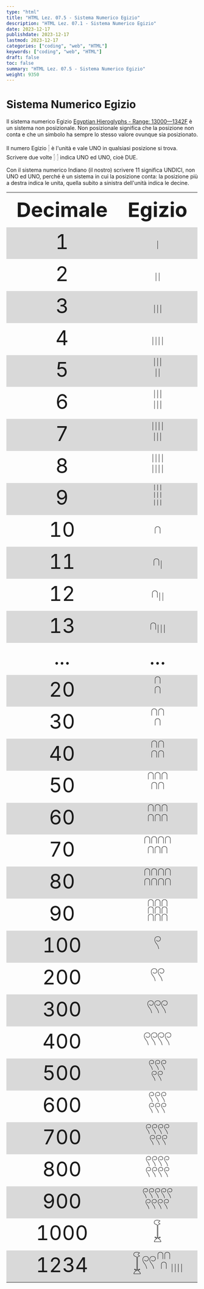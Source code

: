 ```yaml
---
type: "html"
title: "HTML Lez. 07.5 - Sistema Numerico Egizio"
description: "HTML Lez. 07.1 - Sistema Numerico Egizio"
date: 2023-12-17
publishdate: 2023-12-17
lastmod: 2023-12-17
categories: ["coding", "web", "HTML"]
keywords: ["coding", "web", "HTML"]
draft: false
toc: false
summary: "HTML Lez. 07.5 - Sistema Numerico Egizio"
weight: 9350
---
```


# Sistema Numerico Egizio

Il sistema numerico Egizio [Egyptian Hieroglyphs - Range: 13000—1342F](https://unicode-table.com/en/blocks/egyptian-hieroglyphs/)
è un sistema non posizionale. Non posizionale significa che la posizione non conta e che un simbolo ha sempre lo stesso valore ovunque sia posizionato.

Il numero Egizio &#x130AD; è l'unità e vale UNO in qualsiasi posizione si trova. Scrivere due volte &#x130AD; &#x130AD; indica UNO ed UNO, cioè DUE.

Con il sistema numerico Indiano (il nostro) scrivere 11 significa UNDICI, non UNO ed UNO, perché è un sistema in cui la posizione conta: la posizione più a destra indica le unita, quella subito a sinistra dell'unità indica le decine.

<!-- markdownlint-disable MD033 -->

<!-- Stile tabelle -->
<style>
  th, td {
    text-align: center;
    font-size: 3.3rem;
    line-height: 4rem;
  }
  
  tr:nth-child(even) {
    background-color: #d9d9d9;
  }
</style>

<table>
  <tr>
    <th>Decimale</th>
    <th>Egizio</th>
  </tr>
  <tr>
    <td>1</td>
    <td>&#x133FA;</td>
  </tr>
  <tr>
    <td>2</td>
    <td>&#x133FB;</td>
  </tr>
  <tr>
    <td>3</td>
    <td>&#x133FC;</td>
  </tr>
  <tr>
    <td>4</td>
    <td>&#x133FD;</td>
  </tr>
  <tr>
    <td>5</td>
    <td>&#x133FE;</td>
  </tr>
  <tr>
    <td>6</td>
    <td>&#x133FF;</td>
  </tr>
  <tr>
    <td>7</td>
    <td>&#x13400;</td>
  </tr>
  <tr>
    <td>8</td>
    <td>&#x13401;</td>
  </tr>
  <tr>
    <td>9</td>
    <td>&#x13402;</td>
  </tr>
  <tr>
    <td>10</td>
    <td>&#x13386;</td>
  </tr>
  <tr>
    <td>11</td>
    <td>&#x13386;&#x133FA;</td>
  </tr>
  <tr>
    <td>12</td>
    <td>&#x13386;&#x133FB;</td>
  </tr>
  <tr>
    <td>13</td>
    <td>&#x13386;&#x133FC;</td>
  </tr>
  <tr>
    <td>...</td>
    <td>...</td>
  </tr>
  <tr>
    <td>20</td>
    <td>&#x13387;</td>
  </tr>
  <tr>
    <td>30</td>
    <td>&#x13388;</td>
  </tr>
  <tr>
    <td>40</td>
    <td>&#x13389;</td>
  </tr>
  <tr>
    <td>50</td>
    <td>&#x1338A;</td>
  </tr>
  <tr>
    <td>60</td>
    <td>&#x1338B;</td>
  </tr>
  <tr>
    <td>70</td>
    <td>&#x1338C;</td>
  </tr>
  <tr>
    <td>80</td>
    <td>&#x1338D;</td>
  </tr>
  <tr>
    <td>90</td>
    <td>&#x1338E;</td>
  </tr>
  <tr>
    <td>100</td>
    <td>&#x13362;</td>
  </tr>
  <tr>
    <td>200</td>
    <td>&#x13363;</td>
  </tr>
  <tr>
    <td>300</td>
    <td>&#x13364;</td>
  </tr>
  <tr>
    <td>400</td>
    <td>&#x13365;</td>
  </tr>
  <tr>
    <td>500</td>
    <td>&#x13366;</td>
  </tr>
  <tr>
    <td>600</td>
    <td>&#x13367;</td>
  </tr>
  <tr>
    <td>700</td>
    <td>&#x13368;</td>
  </tr>
  <tr>
    <td>800</td>
    <td>&#x13369;</td>
  </tr>
  <tr>
    <td>900</td>
    <td>&#x1336A;</td>
  </tr>
  <tr>
    <td>1000</td>
    <td>&#x131BC;</td>
  </tr>
  <tr>
    <td>1234</td>
    <td>&#x131BC;&#x13363;&#x13388;&#x133FD;</td>
  </tr>
</table>

<!-- markdownlint-enable MD033 -->
